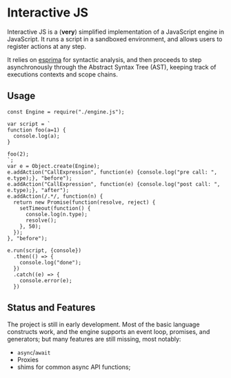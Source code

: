 


Interactive JS
=================
Interactive JS is a (**very**) simplified implementation of a JavaScript engine in JavaScript. It runs a script in a sandboxed environment, and allows users to register actions at any step.

It relies on [esprima](http://esprima.org/) for syntactic analysis, and then proceeds to step asynchronously through the Abstract Syntax Tree (AST), keeping track of executions contexts and scope chains.

Usage
------------

    const Engine = require("./engine.js");
    
    var script = `
    function foo(a=1) {
      console.log(a);
    }
    
    foo(2);
    `;
    var e = Object.create(Engine);
    e.addAction("CallExpression", function(e) {console.log("pre call: ", e.type);}, "before");
    e.addAction("CallExpression", function(e) {console.log("post call: ", e.type);}, "after");
    e.addAction(/.*/, function(n) {
      return new Promise(function(resolve, reject) {
        setTimeout(function() {
          console.log(n.type);
          resolve();
        }, 50);
      });
    }, "before");
    
    e.run(script, {console})
      .then(() => {
        console.log("done");
      })
      .catch((e) => {
        console.error(e);
      })
Status and Features
------------
The project is still in early development. Most of the basic language constructs work, and the engine supports an event loop, promises, and generators; but many features are still missing, most notably:

 - `async`/`await`
 - Proxies
 - shims for common async API functions;

